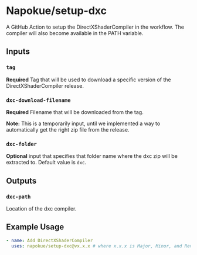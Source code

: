 # Napokue/setup-dxc
A GitHub Action to setup the DirectXShaderCompiler in the workflow. The compiler will also become available in the PATH variable.

## Inputs

### `tag`
**Required** Tag that will be used to download a specific version of the DirectXShaderCompiler release.

### `dxc-download-filename`
**Required** Filename that will be downloaded from the tag. 

**Note:** This is a temporarily input, until we implemented a way to automatically get the right zip file from the release.

### `dxc-folder`
**Optional** input that specifies that folder name where the dxc zip will be extracted to. Default value is `dxc`.

## Outputs

### `dxc-path`
Location of the dxc compiler.

## Example Usage
```yml
- name: Add DirectXShaderCompiler
  uses: napokue/setup-dxc@vx.x.x # where x.x.x is Major, Minor, and Revision respectively
```
